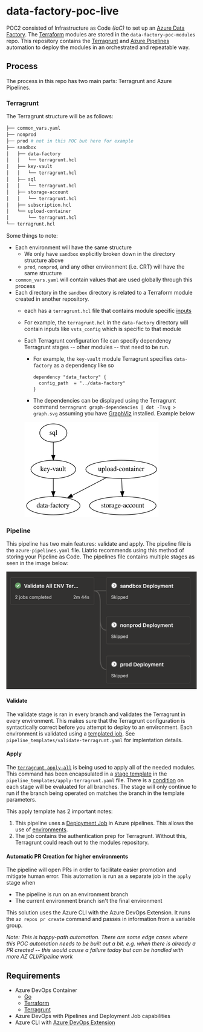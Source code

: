 # data-factory-poc-live

POC2 consisted of Infrastructure as Code _(IaC)_ to set up an [Azure Data Factory](https://docs.microsoft.com/en-us/azure/data-factory/). The
[Terraform](https://terraform.io) modules are stored in the `data-factory-poc-modules` repo. This repository contains the
[Terragrunt](https://terragrunt.gruntwork.io/) and [Azure Pipelines](https://azure.microsoft.com/en-us/services/devops/pipelines/) automation to
deploy the modules in an orchestrated and repeatable way.

## Process

The process in this repo has two main parts: Terragrunt and Azure Pipelines.

### Terragrunt

The Terragrunt structure will be as follows:

```bash
├── common_vars.yaml
├── nonprod
├── prod # not in this POC but here for example
├── sandbox
│   ├── data-factory
│   │   └── terragrunt.hcl
│   ├── key-vault
│   │   └── terragrunt.hcl
│   ├── sql
│   │   └── terragrunt.hcl
│   ├── storage-account
│   │   └── terragrunt.hcl
│   ├── subscription.hcl
│   └── upload-container
│       └── terragrunt.hcl
└── terragrunt.hcl
```

Some things to note:

* Each environment will have the same structure
  * We only have `sandbox` explicitly broken down in the directory structure above
  * `prod`, `nonprod`, and any other environment (i.e. CRT) will have the same structure
* `common_vars.yaml` will contain values that are used globally through this process
* Each directory in the `sandbox` directory is related to a Terraform module created in another repository.
  * each has a `terragrunt.hcl` file that contains module specific [inputs](https://terragrunt.gruntwork.io/docs/features/inputs/)
  * For example, the `terragrunt.hcl` in the `data-factory` directory will contain inputs like `vsts_config` which is specific to that module
  * Each Terragrunt configuration file can specify dependency Terragrunt stages -- other modules -- that need to be run.
    * For example, the `key-vault` module Terragrunt specifies `data-factory` as a dependency like so
      ```
      dependency "data_factory" {
        config_path  = "../data-factory"
      }
      ```
    * The dependencies can be displayed using the Terragrunt command `terragrunt graph-dependencies | dot -Tsvg > graph.svg` assuming you have [GraphViz](https://graphviz.org/) installed. Example below

    ![dependency graph generated by terragrunt graph dependencies](./img/graph.png)

### Pipeline

This pipeline has two main features: validate and apply. The pipeline file is the `azure-pipelines.yaml` file. Liatrio recommends using this method
of storing your Pipeline as Code. The pipelines file contains multiple stages as seen in the image below:

![stages diagram from Azure DevOps - Validate, Sandbox/Nonprod/Prod](./img/stages.png)

#### Validate

The validate stage is ran in every branch and validates the Terragrunt in every environment. This makes sure that the Terragrunt configuration is
syntactically correct before you attempt to deploy to an environment. Each environment is validated using a
[templated job](https://docs.microsoft.com/en-us/azure/devops/pipelines/process/templates?view=azure-devops#job-reuse).
See `pipeline_templates/validate-terragrunt.yaml` for implentation details.

#### Apply

The [`terragrunt apply-all`](https://terragrunt.gruntwork.io/docs/features/execute-terraform-commands-on-multiple-modules-at-once/#the-apply-all-destroy-all-output-all-and-plan-all-commands)
is being used to apply all of the needed modules. This command has been encapsulated in a
[stage template](https://docs.microsoft.com/en-us/azure/devops/pipelines/process/templates?view=azure-devops#stage-reuse) in the
`pipeline_templates/apply-terragrunt.yaml` file. There is a [condition](https://docs.microsoft.com/en-us/azure/devops/pipelines/process/conditions) on
each stage will be evaluated for all branches. The stage will only continue to run if the branch being operated on matches the branch in the template
parameters.

This apply template has 2 important notes:

1. This pipeline uses a [Deployment Job](https://docs.microsoft.com/en-us/azure/devops/pipelines/process/deployment-jobs) in Azure pipelines. This allows the use of [environments](https://docs.microsoft.com/en-us/azure/devops/pipelines/process/environments).
2. The job contains the authentication prep for Terragrunt. Without this, Terragrunt could reach out to the modules repository.

#### Automatic PR Creation for higher environments

The pipeline will open PRs in order to facilitate easier promotion and mitigate human error. This automation is run as a separate job in the `apply`
stage when
* The pipeline is run on an environment branch
* The current environment branch isn't the final environment

This solution uses the Azure CLI with the Azure DevOps Extension. It runs the `az repos pr create` command and passes in information from a variable group.

_Note: This is happy-path automation. There are some edge cases where this POC automation needs to be built out a bit. e.g. when there is already a
PR created -- this would cause a failure today but can be handled with more AZ CLI/Pipeline work_

## Requirements

* Azure DevOps Container
  * [Go](https://golang.org/doc/install)
  * [Terraform](https://terraform.io)
  * [Terragrunt](https://terragrunt.gruntwork.io/)
* Azure DevOps with Pipelines and Deployment Job capabilities
* Azure CLI with [Azure DevOps Extension](https://docs.microsoft.com/en-us/azure/devops/cli/)
